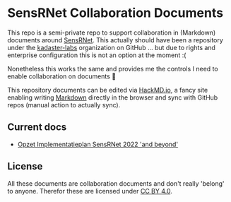 # SensRNet Collaboration Documents

This repo is a semi-private repo to support collaboration in (Markdown) documents around [SensRNet](https://kadaster-labs.github.io/sensrnet-home/). This actually should have been a repository under the [kadaster-labs](https://github.com/kadaster-labs/) organization on GitHub ... but due to rights and enterprise configuration this is not an option at the moment :(

Nonetheless this works the same and provides me the controls I need to enable collaboration on documents :muscle:

This repository documents can be edited via [HackMD.io](https://hackmd.io), a fancy site enabling writing [Markdown](https://daringfireball.net/projects/markdown/syntax) directly in the browser and sync with GitHub repos (manual action to actually sync).

## Current docs

- [Opzet Implementatieplan SensRNet 2022 'and beyond']()

## License

All these documents are collaboration documents and don't really 'belong' to anyone. Therefor these are licensed under [CC BY 4.0](./LICENSE.md).
